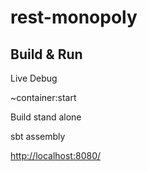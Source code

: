 # rest-monopoly #

## Build & Run ##

Live Debug

~container:start

Build stand alone

sbt assembly



[http://localhost:8080/](http://localhost:8080/)
